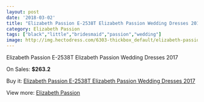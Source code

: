 ```yaml
---
layout: post
date: '2018-03-02'
title: "Elizabeth Passion E-2538T Elizabeth Passion Wedding Dresses 2017"
category: Elizabeth Passion
tags: ["black","little","bridesmaid","passion","wedding"]
image: http://img.hectodress.com/6303-thickbox_default/elizabeth-passion-e-2538t-elizabeth-passion-wedding-dresses-2013.jpg
---
```

Elizabeth Passion E-2538T Elizabeth Passion Wedding Dresses 2017

On Sales: **$263.2**
<a href="https://www.hectodress.com/elizabeth-passion/3122-elizabeth-passion-e-2538t-elizabeth-passion-wedding-dresses-2013.html"><amp-img layout="responsive" width="600" height="600" src="//img.hectodress.com/6303-thickbox_default/elizabeth-passion-e-2538t-elizabeth-passion-wedding-dresses-2013.jpg" alt="Elizabeth Passion E-2538T Elizabeth Passion Wedding Dresses 2017 0" /></a>

Buy it: [Elizabeth Passion E-2538T Elizabeth Passion Wedding Dresses 2017](https://www.hectodress.com/elizabeth-passion/3122-elizabeth-passion-e-2538t-elizabeth-passion-wedding-dresses-2013.html "Elizabeth Passion E-2538T Elizabeth Passion Wedding Dresses 2017")

View more: [Elizabeth Passion](https://www.hectodress.com/53-elizabeth-passion "Elizabeth Passion")